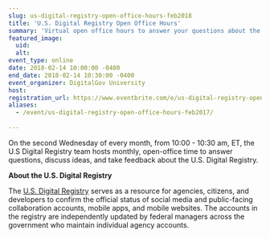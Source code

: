 ```yaml
---
slug: us-digital-registry-open-office-hours-feb2018
title: 'U.S. Digital Registry Open Office Hours'
summary: 'Virtual open office hours to answer your questions about the U.S. Digital Registry.'
featured_image: 
  uid: 
  alt: 
event_type: online
date: 2018-02-14 10:00:00 -0400
end_date: 2018-02-14 10:30:00 -0400
event_organizer: DigitalGov University
host: 
registration_url: https://www.eventbrite.com/e/us-digital-registry-open-office-hours-registration-41577054088
aliases:
  - /event/us-digital-registry-open-office-hours-feb2017/
  
---
```


On the second Wednesday of every month, from 10:00 - 10:30 am, ET, the U.S Digital Registry team hosts monthly, open-office time to answer questions, discuss ideas, and take feedback about the U.S. Digital Registry. 
 
**About the U.S. Digital Registry**
 
The [U.S. Digital Registry](https://usdigitalregistry.digitalgov.gov/) serves as a resource for agencies, citizens, and developers to confirm the official status of social media and public-facing collaboration accounts, mobile apps, and mobile websites. The accounts in the registry are independently updated by federal managers across the government who maintain individual agency accounts.
